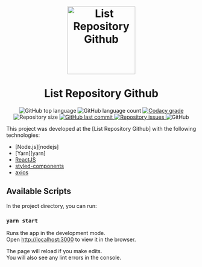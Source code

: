 <h1 align="center">
    <img alt="List Repository Github" src="../public/github.svg" style="display: block;margin: auto;width: 180px;" />
    <br>
    List Repository Github <br />
</h1>

<h4 align="center">
  
</h4>
<p align="center">
  <img alt="GitHub top language" src="https://img.shields.io/github/languages/top/lukemorales/instagram-fullStack.svg">
  
  <img alt="GitHub language count" src="https://img.shields.io/github/languages/count/lukemorales/instagram-fullStack.svg">
  
  <a href="https://www.codacy.com/app/lukemorales/instagram-fullStack?utm_source=github.com&amp;utm_medium=referral&amp;utm_content=lukemorales/instagram-fullStack&amp;utm_campaign=Badge_Grade">
    <img alt="Codacy grade" src="https://img.shields.io/codacy/grade/4f87fc059ec846118f2ef2950200b13a.svg">
  </a>
  
  <img alt="Repository size" src="https://img.shields.io/github/repo-size/lukemorales/instagram-fullStack.svg">
  <a href="https://github.com/lukemorales/instagram-fullStack/commits/master">
    <img alt="GitHub last commit" src="https://img.shields.io/github/last-commit/lukemorales/instagram-fullStack.svg">
  </a>
  
  <a href="https://github.com/lukemorales/instagram-fullStack/issues">
    <img alt="Repository issues" src="https://img.shields.io/github/issues/lukemorales/instagram-fullStack.svg">
  </a>
  
  <img alt="GitHub" src="https://img.shields.io/github/license/lukemorales/instagram-fullStack.svg"> 
  
</p>

This project was developed at the [List Repository Github] with the following technologies:

- [Node.js][nodejs]
- [Yarn][yarn]
- [ReactJS](https://reactjs.org/)
- [styled-components](https://www.styled-components.com/)
- [axios](https://github.com/axios/axios)

## Available Scripts

In the project directory, you can run:

### `yarn start`

Runs the app in the development mode.<br />
Open [http://localhost:3000](http://localhost:3000) to view it in the browser.

The page will reload if you make edits.<br />
You will also see any lint errors in the console.
